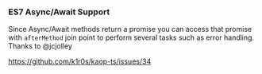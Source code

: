 ### ES7 Async/Await Support

Since Async/Await methods return a promise you can access that promise with `afterMethod` join point to perform several tasks such as error handling. Thanks to @jcjolley

https://github.com/k1r0s/kaop-ts/issues/34

